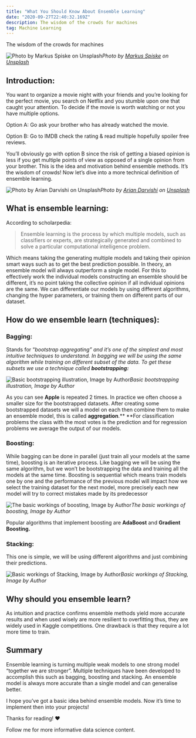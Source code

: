 ```yaml
---
title: "What You Should Know About Ensemble Learning"
date: "2020-09-27T22:40:32.169Z"
description: The wisdom of the crowds for machines
tag: Machine Learning
---
```


The wisdom of the crowds for machines

![Photo by [Markus Spiske](https://unsplash.com/@markusspiske?utm_source=medium&utm_medium=referral) on [Unsplash](https://unsplash.com?utm_source=medium&utm_medium=referral)](https://cdn-images-1.medium.com/max/8736/0*HroBikMnYnFLNQvU)*Photo by [Markus Spiske](https://unsplash.com/@markusspiske?utm_source=medium&utm_medium=referral) on [Unsplash](https://unsplash.com?utm_source=medium&utm_medium=referral)*

## Introduction:

You want to organize a movie night with your friends and you’re looking for the perfect movie, you search on Netflix and you stumble upon one that caught your attention. To decide if the movie is worth watching or not you have multiple options.

Option A: Go ask your brother who has already watched the movie.

Option B: Go to IMDB check the rating & read multiple hopefully spoiler free reviews.

You’ll obviously go with option B since the risk of getting a biased opinion is less if you get multiple points of view as opposed of a single opinion from your brother. This is the idea and motivation behind ensemble methods. It’s the wisdom of crowds! Now let’s dive into a more technical definition of ensemble learning.

![Photo by [Arian Darvishi](https://unsplash.com/@arianismmm?utm_source=medium&utm_medium=referral) on [Unsplash](https://unsplash.com?utm_source=medium&utm_medium=referral)](https://cdn-images-1.medium.com/max/11060/0*rfHWRmxY_Yz4OuMI)*Photo by [Arian Darvishi](https://unsplash.com/@arianismmm?utm_source=medium&utm_medium=referral) on [Unsplash](https://unsplash.com?utm_source=medium&utm_medium=referral)*

## What is ensemble learning:

According to scholarpedia:
> Ensemble learning is the process by which multiple models, such as classifiers or experts, are strategically generated and combined to solve a particular computational intelligence problem.

Which means taking the generating multiple models and taking their opinion smart ways such as to get the best prediction possible. In theory, an ensemble model will always outperform a single model. For this to effectively work the individual models constructing an ensemble should be different, it’s no point taking the collective opinion if all individual opinions are the same. We can differentiate our models by using different algorithms, changing the hyper parameters, or training them on different parts of our dataset.

## How do we ensemble learn (techniques):

### Bagging:

Stands for “*bootstrap aggregating” and it’s one of the simplest and most intuitive techniques to understand. In bagging we will be using the same algorithm while training on different subset of the data. To get these subsets we use a technique called **bootstrapping:***

![Basic bootstrapping illustration, Image by Author](https://cdn-images-1.medium.com/max/2000/1*MGZ9rfKx2dSRI-K7IYPCCg.png)*Basic bootstrapping illustration, Image by Author*

As you can see **Apple** is repeated 2 times. In practice we often choose a smaller size for the bootstrapped datasets. After creating some bootstrapped datasets we will a model on each then combine them to make an ensemble model, this is called **aggregation**.** **For classification problems the class with the most votes is the prediction and for regression problems we average the output of our models.

### Boosting:

While bagging can be done in parallel (just train all your models at the same time), boosting is an iterative process. Like bagging we will be using the same algorithm, but we won’t be bootstrapping the data and training all the models at the same time. Boosting is sequential which means train models one by one and the performance of the previous model will impact how we select the training dataset for the next model, more precisely each new model will try to correct mistakes made by its predecessor

![The basic workings of boosting, Image by Author](https://cdn-images-1.medium.com/max/2000/1*392-uo0h6JbiCixcbHIHyQ.png)*The basic workings of boosting, Image by Author*

Popular algorithms that implement boosting are **AdaBoost** and **Gradient Boosting.**

### Stacking:

This one is simple, we will be using different algorithms and just combining their predictions.

![Basic workings of Stacking, Image by Author](https://cdn-images-1.medium.com/max/2000/1*012oLlKPCVpgqNI-nOQGMQ.png)*Basic workings of Stacking, Image by Author*

## Why should you ensemble learn?

As intuition and practice confirms ensemble methods yield more accurate results and when used wisely are more resilient to overfitting thus, they are widely used in Kaggle competitions. One drawback is that they require a lot more time to train.

## Summary

Ensemble learning is turning multiple weak models to one strong model “together we are stronger”. Multiple techniques have been developed to accomplish this such as bagging, boosting and stacking. An ensemble model is always more accurate than a single model and can generalise better.

I hope you’ve got a basic idea behind ensemble models. Now it’s time to implement then into your projects!

Thanks for reading! ❤

Follow me for more informative data science content.